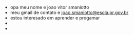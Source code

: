 - opa meu nome e joao vitor smaniotto
- meu gmail de contato e joao.smaniotto@esola.pr.gov.br
- estou interesado em aprender e progamar 
- 
-
